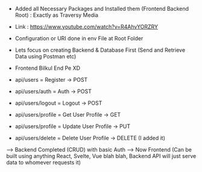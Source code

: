- Added all Necessary Packages and Installed them (Frontend Backend Root) : Exactly as Traversy Media
- Link : https://www.youtube.com/watch?v=R4AhvYORZRY
- Configuration or URI done in env File at Root Folder
- Lets focus on creating Backend & Database First (Send and Retrieve Data using Postman etc)
- Frontend Bilkul End Pe XD

- api/users = Register -> POST
- api/users/auth = Auth -> POST
- api/users/logout = Logout -> POST
- api/users/profile = Get User Profile -> GET
- api/users/profile = Update User Profile -> PUT
- api/users/delete = Delete User Profile -> DELETE (I added it)

--> Backend Completed (CRUD) with basic Auth
--> Now Frontend (Can be built using anything React, Svelte, Vue blah blah, Backend API will just serve data to whomever requests it)
